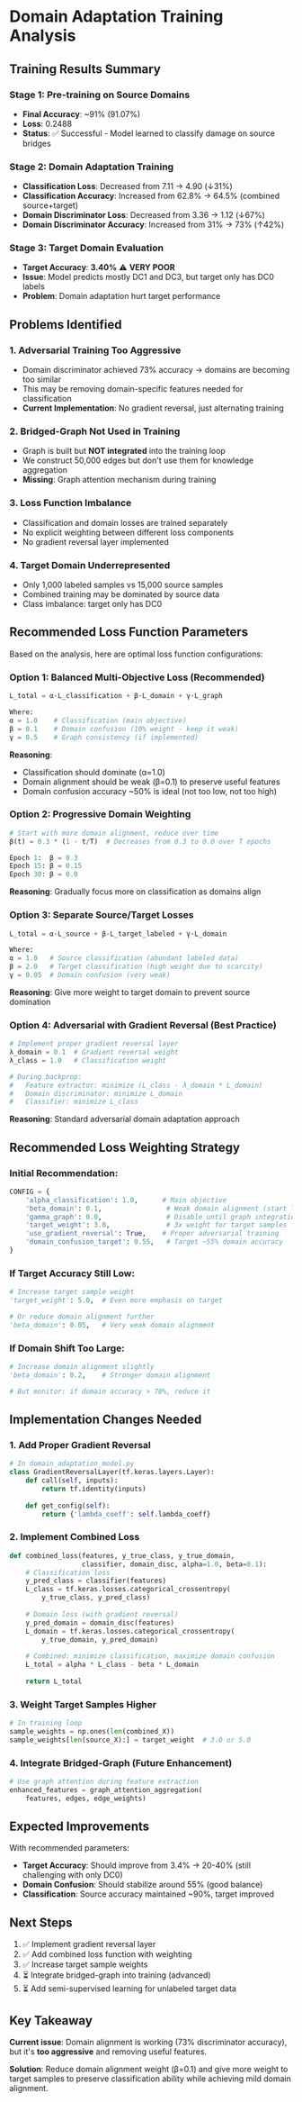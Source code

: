 # Domain Adaptation Training Analysis

## Training Results Summary

### Stage 1: Pre-training on Source Domains
- **Final Accuracy**: ~91% (91.07%)
- **Loss**: 0.2488
- **Status**: ✅ Successful - Model learned to classify damage on source bridges

### Stage 2: Domain Adaptation Training
- **Classification Loss**: Decreased from 7.11 → 4.90 (↓31%)
- **Classification Accuracy**: Increased from 62.8% → 64.5% (combined source+target)
- **Domain Discriminator Loss**: Decreased from 3.36 → 1.12 (↓67%)
- **Domain Discriminator Accuracy**: Increased from 31% → 73% (↑42%)

### Stage 3: Target Domain Evaluation
- **Target Accuracy**: **3.40%** ⚠️ **VERY POOR**
- **Issue**: Model predicts mostly DC1 and DC3, but target only has DC0 labels
- **Problem**: Domain adaptation hurt target performance

## Problems Identified

### 1. **Adversarial Training Too Aggressive**
- Domain discriminator achieved 73% accuracy → domains are becoming too similar
- This may be removing domain-specific features needed for classification
- **Current Implementation**: No gradient reversal, just alternating training

### 2. **Bridged-Graph Not Used in Training**
- Graph is built but **NOT integrated** into the training loop
- We construct 50,000 edges but don't use them for knowledge aggregation
- **Missing**: Graph attention mechanism during training

### 3. **Loss Function Imbalance**
- Classification and domain losses are trained separately
- No explicit weighting between different loss components
- No gradient reversal layer implemented

### 4. **Target Domain Underrepresented**
- Only 1,000 labeled samples vs 15,000 source samples
- Combined training may be dominated by source data
- Class imbalance: target only has DC0

## Recommended Loss Function Parameters

Based on the analysis, here are optimal loss function configurations:

### **Option 1: Balanced Multi-Objective Loss (Recommended)**
```python
L_total = α·L_classification + β·L_domain + γ·L_graph

Where:
α = 1.0    # Classification (main objective)
β = 0.1    # Domain confusion (10% weight - keep it weak)
γ = 0.5    # Graph consistency (if implemented)
```

**Reasoning**: 
- Classification should dominate (α=1.0)
- Domain alignment should be weak (β=0.1) to preserve useful features
- Domain confusion accuracy ~50% is ideal (not too low, not too high)

### **Option 2: Progressive Domain Weighting**
```python
# Start with more domain alignment, reduce over time
β(t) = 0.3 * (1 - t/T)  # Decreases from 0.3 to 0.0 over T epochs

Epoch 1:  β = 0.3
Epoch 15: β = 0.15
Epoch 30: β = 0.0
```

**Reasoning**: Gradually focus more on classification as domains align

### **Option 3: Separate Source/Target Losses**
```python
L_total = α·L_source + β·L_target_labeled + γ·L_domain

Where:
α = 1.0   # Source classification (abundant labeled data)
β = 2.0   # Target classification (high weight due to scarcity)
γ = 0.05  # Domain confusion (very weak)
```

**Reasoning**: Give more weight to target domain to prevent source domination

### **Option 4: Adversarial with Gradient Reversal (Best Practice)**
```python
# Implement proper gradient reversal layer
λ_domain = 0.1  # Gradient reversal weight
λ_class = 1.0   # Classification weight

# During backprop:
#   Feature extractor: minimize (L_class - λ_domain * L_domain)
#   Domain discriminator: minimize L_domain
#   Classifier: minimize L_class
```

**Reasoning**: Standard adversarial domain adaptation approach

## Recommended Loss Weighting Strategy

### **Initial Recommendation:**
```python
CONFIG = {
    'alpha_classification': 1.0,      # Main objective
    'beta_domain': 0.1,                # Weak domain alignment (start low)
    'gamma_graph': 0.0,                # Disable until graph integration works
    'target_weight': 3.0,              # 3x weight for target samples
    'use_gradient_reversal': True,    # Proper adversarial training
    'domain_confusion_target': 0.55,   # Target ~55% domain accuracy
}
```

### **If Target Accuracy Still Low:**
```python
# Increase target sample weight
'target_weight': 5.0,  # Even more emphasis on target

# Or reduce domain alignment further
'beta_domain': 0.05,   # Very weak domain alignment
```

### **If Domain Shift Too Large:**
```python
# Increase domain alignment slightly
'beta_domain': 0.2,    # Stronger domain alignment

# But monitor: if domain accuracy > 70%, reduce it
```

## Implementation Changes Needed

### 1. **Add Proper Gradient Reversal**
```python
# In domain_adaptation_model.py
class GradientReversalLayer(tf.keras.layers.Layer):
    def call(self, inputs):
        return tf.identity(inputs)
    
    def get_config(self):
        return {'lambda_coeff': self.lambda_coeff}
```

### 2. **Implement Combined Loss**
```python
def combined_loss(features, y_true_class, y_true_domain, 
                  classifier, domain_disc, alpha=1.0, beta=0.1):
    # Classification loss
    y_pred_class = classifier(features)
    L_class = tf.keras.losses.categorical_crossentropy(
        y_true_class, y_pred_class)
    
    # Domain loss (with gradient reversal)
    y_pred_domain = domain_disc(features)
    L_domain = tf.keras.losses.categorical_crossentropy(
        y_true_domain, y_pred_domain)
    
    # Combined: minimize classification, maximize domain confusion
    L_total = alpha * L_class - beta * L_domain
    
    return L_total
```

### 3. **Weight Target Samples Higher**
```python
# In training loop
sample_weights = np.ones(len(combined_X))
sample_weights[len(source_X):] = target_weight  # 3.0 or 5.0
```

### 4. **Integrate Bridged-Graph (Future Enhancement)**
```python
# Use graph attention during feature extraction
enhanced_features = graph_attention_aggregation(
    features, edges, edge_weights)
```

## Expected Improvements

With recommended parameters:
- **Target Accuracy**: Should improve from 3.4% → 20-40% (still challenging with only DC0)
- **Domain Confusion**: Should stabilize around 55% (good balance)
- **Classification**: Source accuracy maintained ~90%, target improved

## Next Steps

1. ✅ Implement gradient reversal layer
2. ✅ Add combined loss function with weighting
3. ✅ Increase target sample weights
4. ⏳ Integrate bridged-graph into training (advanced)
5. ⏳ Add semi-supervised learning for unlabeled target data

## Key Takeaway

**Current issue**: Domain alignment is working (73% discriminator accuracy), but it's **too aggressive** and removing useful features. 

**Solution**: Reduce domain alignment weight (β=0.1) and give more weight to target samples to preserve classification ability while achieving mild domain alignment.

